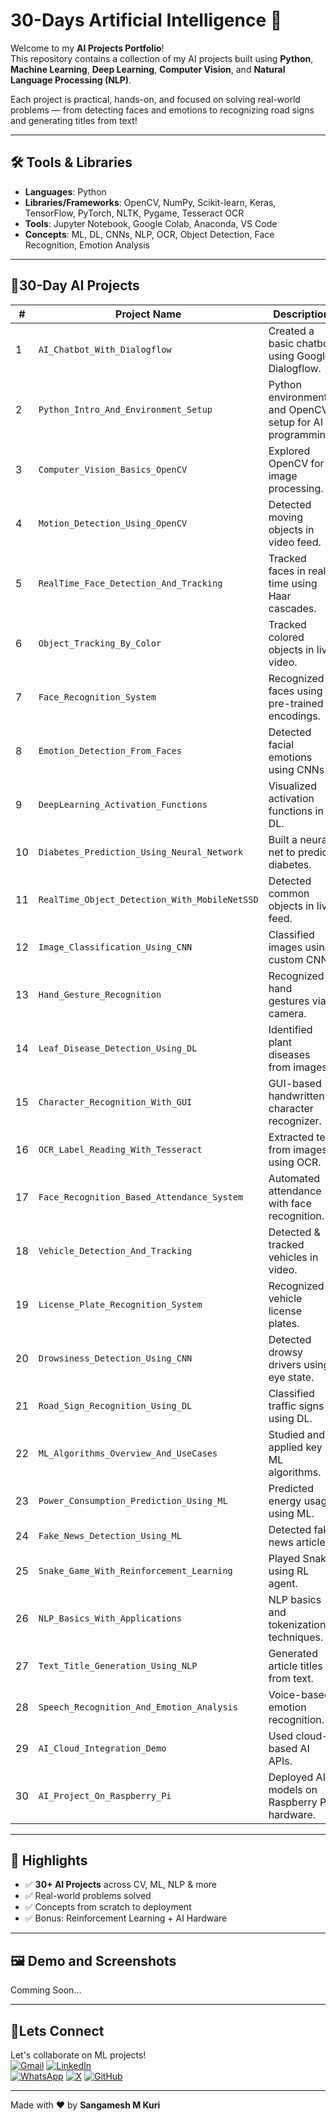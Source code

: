 # 30-Days Artificial Intelligence 🚀

Welcome to my **AI Projects Portfolio**!  
This repository contains a collection of my AI projects built using **Python**, **Machine Learning**, **Deep Learning**, **Computer Vision**, and **Natural Language Processing (NLP)**.

Each project is practical, hands-on, and focused on solving real-world problems — from detecting faces and emotions to recognizing road signs and generating titles from text!

---

## 🛠️ Tools & Libraries

- **Languages**: Python  
- **Libraries/Frameworks**: OpenCV, NumPy, Scikit-learn, Keras, TensorFlow, PyTorch, NLTK, Pygame, Tesseract OCR  
- **Tools**: Jupyter Notebook, Google Colab, Anaconda, VS Code  
- **Concepts**: ML, DL, CNNs, NLP, OCR, Object Detection, Face Recognition, Emotion Analysis

---

## 📂30-Day AI Projects

| #  | Project Name                             | Description                                      |
|----|------------------------------------------|--------------------------------------------------|
| 1  | `AI_Chatbot_With_Dialogflow`             | Created a basic chatbot using Google Dialogflow. |
| 2  | `Python_Intro_And_Environment_Setup`     | Python environment and OpenCV setup for AI programming. |
| 3  | `Computer_Vision_Basics_OpenCV`          | Explored OpenCV for image processing.            |
| 4  | `Motion_Detection_Using_OpenCV`          | Detected moving objects in video feed.           |
| 5  | `RealTime_Face_Detection_And_Tracking`   | Tracked faces in real-time using Haar cascades.  |
| 6  | `Object_Tracking_By_Color`               | Tracked colored objects in live video.           |
| 7  | `Face_Recognition_System`                | Recognized faces using pre-trained encodings.    |
| 8  | `Emotion_Detection_From_Faces`           | Detected facial emotions using CNNs.             |
| 9  | `DeepLearning_Activation_Functions`      | Visualized activation functions in DL.           |
| 10 | `Diabetes_Prediction_Using_Neural_Network` | Built a neural net to predict diabetes.       |
| 11 | `RealTime_Object_Detection_With_MobileNetSSD` | Detected common objects in live feed.     |
| 12 | `Image_Classification_Using_CNN`         | Classified images using custom CNN.              |
| 13 | `Hand_Gesture_Recognition`               | Recognized hand gestures via camera.             |
| 14 | `Leaf_Disease_Detection_Using_DL`        | Identified plant diseases from images.           |
| 15 | `Character_Recognition_With_GUI`         | GUI-based handwritten character recognizer.      |
| 16 | `OCR_Label_Reading_With_Tesseract`       | Extracted text from images using OCR.            |
| 17 | `Face_Recognition_Based_Attendance_System` | Automated attendance with face recognition.   |
| 18 | `Vehicle_Detection_And_Tracking`         | Detected & tracked vehicles in video.            |
| 19 | `License_Plate_Recognition_System`       | Recognized vehicle license plates.               |
| 20 | `Drowsiness_Detection_Using_CNN`         | Detected drowsy drivers using eye state.         |
| 21 | `Road_Sign_Recognition_Using_DL`         | Classified traffic signs using DL.               |
| 22 | `ML_Algorithms_Overview_And_UseCases`    | Studied and applied key ML algorithms.           |
| 23 | `Power_Consumption_Prediction_Using_ML`  | Predicted energy usage using ML.                 |
| 24 | `Fake_News_Detection_Using_ML`           | Detected fake news articles.                     |
| 25 | `Snake_Game_With_Reinforcement_Learning` | Played Snake using RL agent.                     |
| 26 | `NLP_Basics_With_Applications`           | NLP basics and tokenization techniques.          |
| 27 | `Text_Title_Generation_Using_NLP`        | Generated article titles from text.              |
| 28 | `Speech_Recognition_And_Emotion_Analysis` | Voice-based emotion recognition.               |
| 29 | `AI_Cloud_Integration_Demo`              | Used cloud-based AI APIs.                        |
| 30 | `AI_Project_On_Raspberry_Pi`             | Deployed AI models on Raspberry Pi hardware.     |
---

## 🚀 Highlights

- ✅ **30+ AI Projects** across CV, ML, NLP & more  
- ✅ Real-world problems solved  
- ✅ Concepts from scratch to deployment  
- ✅ Bonus: Reinforcement Learning + AI Hardware

---

## 🖼️ Demo and Screenshots

Comming Soon...


---

## 🤝Lets Connect  
Let's collaborate on ML projects!  
[![Gmail](https://img.shields.io/badge/Gmail-Email%20Me-red?style=for-the-badge&logo=gmail)](mailto:sangameshmkuri94@gmail.com)
[![LinkedIn](https://img.shields.io/badge/LinkedIn-Sangamesh_M_Kuri-blue)](https://www.linkedin.com/in/sangamesh-m-kuri-034682366)  
[![WhatsApp](https://img.shields.io/badge/WhatsApp-Chat%20with%20me-25D366?style=for-the-badge&logo=whatsapp&logoColor=white)](https://wa.me/917019880436)
[![X](https://img.shields.io/badge/X-Follow%20me-000000?style=for-the-badge&logo=twitter)](https://x.com/Sangameshkuri94)
[![GitHub](https://img.shields.io/badge/GitHub-Follow-lightgrey)](https://github.com/Sangamesh-star)  

---
Made with ❤️ by **Sangamesh M Kuri**  
